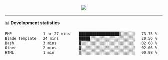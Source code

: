 <h3 align="center">
  <a href="https://github.com/hwalker928">
      <img src="https://github-profile-trophy.vercel.app/?username=hwalker928&no-bg=true&no-frame=true">
  </a>
</h3>


<hr>

📊 **Development statistics**

<!--START_SECTION:waka-->

```txt
PHP              1 hr 27 mins    ██████████████████▒░░░░░░   73.73 %
Blade Template   24 mins         █████░░░░░░░░░░░░░░░░░░░░   20.56 %
Bash             3 mins          ▓░░░░░░░░░░░░░░░░░░░░░░░░   02.68 %
Other            2 mins          ▓░░░░░░░░░░░░░░░░░░░░░░░░   02.06 %
HTML             1 min           ▒░░░░░░░░░░░░░░░░░░░░░░░░   00.98 %
```

<!--END_SECTION:waka-->
